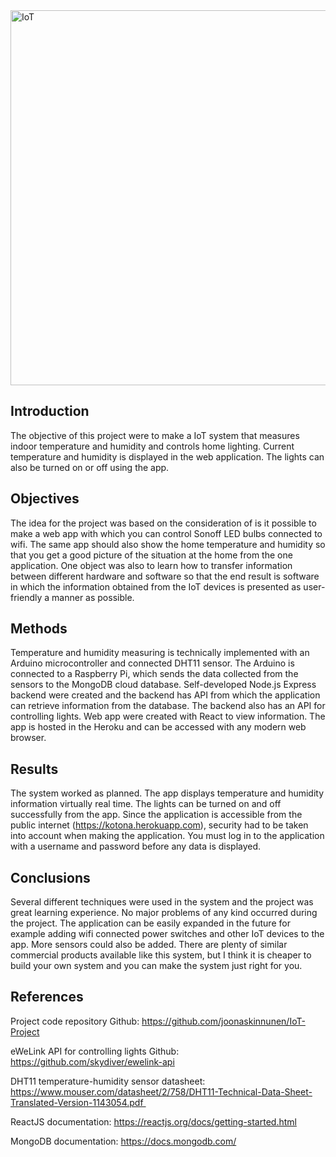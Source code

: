 <img width="600" alt="IoT" src="https://user-images.githubusercontent.com/13503539/135908415-66835c59-b35f-40cb-8d97-21950ed5ca05.png">

## Introduction
The objective of this project were to make a IoT system that measures indoor temperature and humidity and controls home lighting.
Current temperature and humidity is displayed in the web application. The lights can also be turned on or off using the app.

## Objectives
The idea for the project was based on the consideration of is it possible to make a web app with which you can control Sonoff LED bulbs connected to wifi. The same app should also show the home temperature and humidity so that you get a good picture of the situation at the home from the one application.
One object was also to learn how to transfer information between different hardware and software so that the end result is software in which the information obtained from the IoT devices is presented as user-friendly a manner as possible. 

## Methods
Temperature and humidity measuring is technically implemented with an Arduino microcontroller and connected DHT11 sensor. The Arduino is connected to a Raspberry Pi, which sends the data collected from the sensors to the MongoDB cloud database.
Self-developed Node.js Express backend were created and the backend has API from which the application can retrieve information from the database. The backend also has an API for controlling lights.
Web app were created with React to view information. The app is hosted in the Heroku and can be accessed with any modern web browser. 


## Results
The system worked as planned.
The app displays temperature and humidity information virtually real time. The lights can be turned on and off successfully from the app.
Since the application is accessible from the public internet (https://kotona.herokuapp.com), security had to be taken into account when making the application. You must log in to the application with a username and password before any data is displayed.

## Conclusions
Several different techniques were used in the system and the project was great learning experience.
No major problems of any kind occurred during the project.
The application can be easily expanded in the future for example adding wifi connected power switches and other IoT devices to the app. More sensors could also be added.
There are plenty of similar commercial products available like this system, but I think it is cheaper to build your own system and you can make the system just right for you.

## References
Project code repository
Github: https://github.com/joonaskinnunen/IoT-Project

eWeLink API for controlling lights
Github: https://github.com/skydiver/ewelink-api

DHT11 temperature-humidity sensor datasheet: https://www.mouser.com/datasheet/2/758/DHT11-Technical-Data-Sheet-Translated-Version-1143054.pdf 

ReactJS documentation: https://reactjs.org/docs/getting-started.html

MongoDB documentation:
https://docs.mongodb.com/
